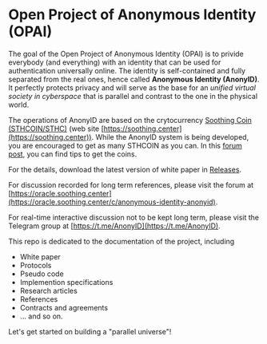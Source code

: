 # Open Project of Anonymous Identity (OPAI)

The goal of the Open Project of Anonymous Identity (OPAI) is to privide everybody (and everything) with an identity that can be used for authentication universally online. The identity is self-contained and fully separated from the real ones, hence called **Anonymous Identity (AnonyID)**. It perfectly protects privacy and will serve as the base for an _unified virtual society in cyberspace_ that is parallel and contrast to the one in the physical world.

The operations of AnonyID are based on the crytocurrency [Soothing Coin (STHCOIN/STHC)](https://soothing.center) (web site [https://soothing.center](https://soothing.center)). While the AnonyID system is being developed, you are encouraged to get as many STHCOIN as you can. In this [forum post](https://oracle.soothing.center/t/how-to-participate-and-get-sthc/467), you can find tips to get the coins.

For the details, download the latest version of white paper in [Releases](https://github.com/sthc/AnonyID/releases).

For discussion recorded for long term references, please visit the forum at [https://oracle.soothing.center](https://oracle.soothing.center/c/anonymous-identity-anonyid).

For real-time interactive discussion not to be kept long term, please visit the Telegram group at [https://t.me/AnonyID](https://t.me/AnonyID).

This repo is dedicated to the documentation of the project, including

* White paper
* Protocols 
* Pseudo code
* Implemention specifications
* Research articles
* References
* Contracts and agreements
* ... and so on. 

Let's get started on building a "parallel universe"!
